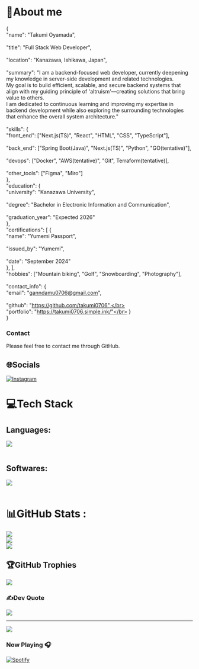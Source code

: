 # 💫About me
{</br>
  "name": "Takumi Oyamada",</br>
</br>
  "title": "Full Stack Web Developer",</br>
</br>
  "location": "Kanazawa, Ishikawa, Japan",</br>
  </br>
  "summary": "I am a backend-focused web developer, currently deepening my knowledge in server-side development and related technologies. </br>
  My goal is to build efficient, scalable, and secure backend systems that align with my guiding principle of 'altruism'—creating solutions that bring value to others. </br>
  I am dedicated to continuous learning and improving my expertise in backend development while also exploring the surrounding technologies that enhance the overall system architecture."</br>
</br>
  "skills": {</br>
    "front_end": ["Next.js(TS)", "React", "HTML", "CSS", "TypeScript"],</br>
    </br>
    "back_end": ["Spring Boot(Java)", "Next.js(TS)", "Python", "GO(tentative)"],</br>
    </br>
    "devops": ["Docker", "AWS(tentative)", "Git", Terraform(tentative)],</br>
    </br>
    "other_tools": ["Figma", "Miro"]</br>
  },</br>
  "education": {</br>
    "university": "Kanazawa University",</br>
    </br>
    "degree": "Bachelor in Electronic Information and Communication",</br>
    </br>
    "graduation_year": "Expected 2026"</br>
  },</br>
  "certifications": [
    {</br>
      "name": "Yumemi Passport",</br>
      </br>
      "issued_by": "Yumemi",</br>
      </br>
      "date": "September 2024"</br>
    },
  ],</br>
  "hobbies": ["Mountain biking", "Golf", "Snowboarding", "Photography"],</br>
  </br>
  "contact_info": {</br>
    "email": "ganndamu0706@gmail.com",</br>
    </br>
    "github": "https://github.com/takumi0706",</br>
    </br>
    "portfolio": "https://takumi0706.simple.ink/"</br>
  }</br>
}</br>
### Contact

Please feel free to contact me through GitHub.


## 🌐Socials
[![Instagram](https://img.shields.io/badge/Instagram-%23E4405F.svg?logo=Instagram&logoColor=white)](https://instagram.com/a_u.u_i) 

# 💻Tech Stack
## Languages:
<picture>
  <img src="https://skillicons.dev/icons?i=c,java,python,r,md,javascript,typescript,html,css" /> <br /><br />
</picture>
</p>

## Softwares:
<picture>
  <img src="https://skillicons.dev/icons?i=vim,intellij,pycharm,clion,webstorm,matlab,linux,ubuntu,discord,notion,git,github,docker,miro,figma,postgresql,mysql,sqlite,maven,spring,nextjs,vuejs" /> <br /><br />
</picture>
</p>

# 📊GitHub Stats :
![](https://github-readme-stats.vercel.app/api?username=takumi0706&theme=gruvbox&hide_border=false&include_all_commits=false&count_private=false)<br/>
![](https://github-readme-streak-stats.herokuapp.com/?user=takumi0706&theme=gruvbox&hide_border=false)<br/>
![](https://github-readme-stats.vercel.app/api/top-langs/?username=takumi0706&theme=gruvbox&hide_border=false&include_all_commits=false&count_private=false&layout=compact)

## 🏆GitHub Trophies
![](https://github-trophies.vercel.app/?username=takumi0706&theme=gruvbox&no-frame=false&no-bg=false&margin-w=4)

### ✍️Dev Quote
![](https://quotes-github-readme.vercel.app/api?type=horizontal&theme=gruvbox)

---
[![](https://visitcount.itsvg.in/api?id=takumi0706&icon=0&color=0)](https://visitcount.itsvg.in)



### Now Playing 🎧

[![Spotify](https://github-readme-remake.vercel.app/api/spotify)](https://open.spotify.com/user/ugc6bz27rrzb1hjefv2yndfj4)
<br/>
